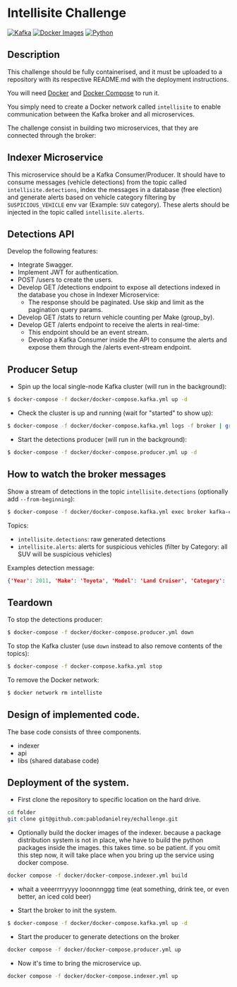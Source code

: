 # Intellisite Challenge

[![Kafka](https://img.shields.io/badge/streaming_platform-kafka-black.svg?style=flat-square)](https://kafka.apache.org)
[![Docker Images](https://img.shields.io/badge/docker_images-confluent-orange.svg?style=flat-square)](https://github.com/confluentinc/cp-docker-images)
[![Python](https://img.shields.io/badge/python-3.8-blue.svg?style=flat-square)](https://www.python.org)

## Description

This challenge should be fully containerised, and it must be uploaded to a repository with its respective README.md with the deployment instructions.

You will need [Docker](https://docs.docker.com/install/) and [Docker Compose](https://docs.docker.com/compose/) to run it.

You simply need to create a Docker network called `intellisite` to enable communication between the Kafka broker and all microservices.

The challenge consist in building two microservices, that they are connected through the broker:

## Indexer Microservice

This microservice should be a Kafka Consumer/Producer. It should have to consume messages (vehicle detections) from the topic called `intellisite.detections`, index the messages in a database (free election) and generate alerts based on vehicle category filtering by `SUSPICIOUS_VEHICLE` env var (Example: `SUV` category). These alerts should be injected in the topic called `intellisite.alerts`.

## Detections API
Develop the following features:
- Integrate Swagger.
- Implement JWT for authentication.
- POST /users to create the users.
- Develop GET /detections endpoint to expose all detections indexed in the database you chose in Indexer Microservice:
    - The response should be paginated. Use skip and limit as the pagination query params.
- Develop GET /stats to return vehicle counting per Make (group_by).
- Develop GET /alerts endpoint to receive the alerts in real-time:
    - This endpoint should be an event stream.
    - Develop a Kafka Consumer inside the API to consume the alerts and expose them through the /alerts event-stream endpoint.

## Producer Setup

- Spin up the local single-node Kafka cluster (will run in the background):

```bash
$ docker-compose -f docker/docker-compose.kafka.yml up -d
```

- Check the cluster is up and running (wait for "started" to show up):

```bash
$ docker-compose -f docker/docker-compose.kafka.yml logs -f broker | grep "started"
```

- Start the detections producer (will run in the background):

```bash
$ docker-compose -f docker/docker-compose.producer.yml up -d
```

## How to watch the broker messages

Show a stream of detections in the topic `intellisite.detections` (optionally add `--from-beginning`):

```bash
$ docker-compose -f docker/docker-compose.kafka.yml exec broker kafka-console-consumer --bootstrap-server localhost:9092 --topic intellisite.detections
```

Topics:

- `intellisite.detections`: raw generated detections
- `intellisite.alerts`: alerts for suspicious vehicles (filter by Category: all SUV will be suspicious vehicles)

Examples detection message:

```json
{'Year': 2011, 'Make': 'Toyota', 'Model': 'Land Cruiser', 'Category': 'SUV'}
```

## Teardown

To stop the detections producer:

```bash
$ docker-compose -f docker/docker-compose.producer.yml down
```

To stop the Kafka cluster (use `down`  instead to also remove contents of the topics):

```bash
$ docker-compose -f docker-compose.kafka.yml stop
```

To remove the Docker network:

```bash
$ docker network rm intelliste
```


## Design of implemented code.

The base code consists of three components.
- indexer
- api
- libs (shared database code)



## Deployment of the system.

- First clone the repository to specific location on the hard drive.

```bash
cd folder
git clone git@github.com:pablodanielrey/echallenge.git
```

- Optionally build the docker images of the indexer. 
because a package distribution system is not in place, whe have to build the python packages inside the images.
this takes time. so be patient.
if you omit this step now, it will take place when you bring up the service using docker compose.

```bash
docker compose -f docker/docker-compose.indexer.yml build
```

- whait a veeerrrryyyy looonnnggg time (eat something, drink tee, or even better, an iced cold beer)


- Start the broker to init the system.

```bash
$ docker-compose -f docker/docker-compose.kafka.yml up -d
```

- Start the producer to generate detections on the broker

```bash
docker compose -f docker/docker-compose.producer.yml up
```

- Now it's time to bring the microservice up.

```bash
docker compose -f docker/docker-compose.indexer.yml up
```